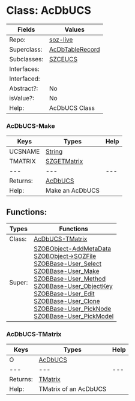 
# Class:	AcDbUCS

| Fields | Values |
| --------- | --------- |
| Repo: | [soz-live](/repos/soz-live.html) |
| Superclass: | [AcDbTableRecord](AcDbTableRecord.html) |
| Subclasses: | [SZCEUCS](SZCEUCS.html) |
| Interfaces: |  |
| Interfaced: |  |
| Abstract?: | No |
| isValue?: | No |
| Help: | AcDbUCS Class |

### AcDbUCS-Make

| Keys | Types | Help |
| --------- | --------- | --------- |
| UCSNAME | [String](String.html) |  |
| TMATRIX | [SZGETMatrix](SZGETMatrix.html) |  |
| --- | --- | --- |
| Returns: | [AcDbUCS](AcDbUCS.html) |
| Help: | Make an AcDbUCS |


## Functions:

| Types | Functions |
| --------- | --------- |
| Class: | [AcDbUCS-TMatrix](#AcDbUCS-TMatrix) |
| Super: | [SZOBObject-AddMetaData](SZOBObject.html) <br> [SZOBObject->SOZFile](SZOBObject.html) <br> [SZOBBase-User_Select](SZOBBase.html) <br> [SZOBBase-User_Make](SZOBBase.html) <br> [SZOBBase-User_Method](SZOBBase.html) <br> [SZOBBase-User_ObjectKey](SZOBBase.html) <br> [SZOBBase-User_Edit](SZOBBase.html) <br> [SZOBBase-User_Clone](SZOBBase.html) <br> [SZOBBase-User_PickNode](SZOBBase.html) <br> [SZOBBase-User_PickModel](SZOBBase.html) |


### AcDbUCS-TMatrix

| Keys | Types | Help |
| --------- | --------- | --------- |
| O | [AcDbUCS](AcDbUCS.html) |  |
| --- | --- | --- |
| Returns: | [TMatrix](TMatrix.html) |
| Help: | TMatrix of an AcDbUCS |

